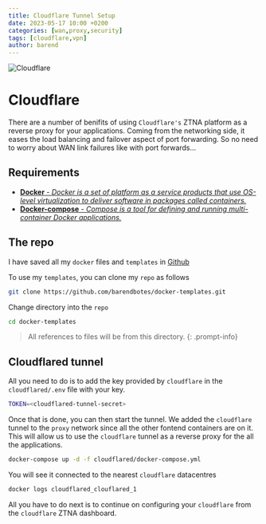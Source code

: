 ```yaml
---
title: Cloudflare Tunnel Setup
date: 2023-05-17 10:00 +0200
categories: [wan,proxy,security]
tags: [cloudflare,vpn]
author: barend
---
```


![Cloudflare](https://download.logo.wine/logo/Cloudflare/Cloudflare-Logo.wine.png)

# Cloudflare

There are a number of benifits of using `Cloudflare's` ZTNA platform as a reverse proxy for your applications. Coming from the networking side, it eases the load balancing and failover aspect of port forwarding. So no need to worry about WAN link failures like with port forwards...

## Requirements

- [**Docker** - *Docker is a set of platform as a service products that use OS-level virtualization to deliver software in packages called containers.*](#)
- [**Docker-compose** - *Compose is a tool for defining and running multi-container Docker applications.*](#)

## The repo

I have saved all my `docker` files and `templates` in [Github](https://github.com)

To use my `templates`, you can clone my `repo` as follows
```bash
git clone https://github.com/barendbotes/docker-templates.git
```

Change directory into the `repo`
```bash
cd docker-templates
```

> All references to files will be from this directory. 
{: .prompt-info}

## Cloudflared tunnel

All you need to do is to add the key provided by `cloudflare` in the `cloudflared/.env` file with your key.
```bash
TOKEN=<cloudflared-tunnel-secret>
```
Once that is done, you can then start the tunnel. We added the `cloudflare` tunnel to the `proxy` network since all the other fontend containers are on it. This will allow us to use the `cloudflare` tunnel as a reverse proxy for the all the applications.

```bash
docker-compose up -d -f cloudflared/docker-compose.yml
```

You will see it connected to the nearest `cloudflare` datacentres
```bash
docker logs cloudflared_clouflared_1
```

All you have to do next is to continue on configuring your `cloudflare` from the `cloudflare` ZTNA dashboard.